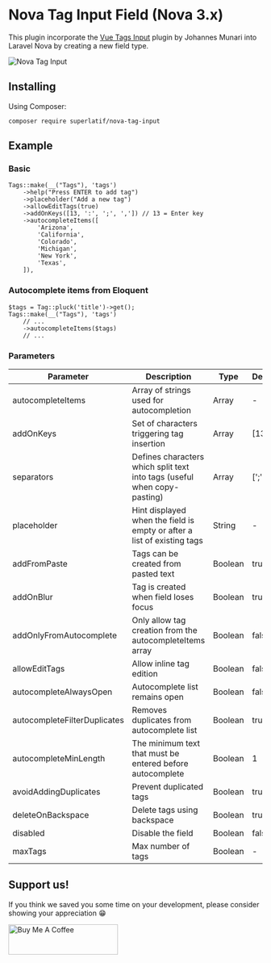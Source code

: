 # Nova Tag Input Field (Nova 3.x)

This plugin incorporate the [Vue Tags Input](https://github.com/JohMun/vue-tags-input) plugin by Johannes Munari into Laravel Nova by creating a new field type.

![Nova Tag Input](https://superlatif.io/packages/nova-tag-input/tags-input-nova.gif?1)

## Installing

Using Composer:
```
composer require superlatif/nova-tag-input
```

## Example

### Basic
```
Tags::make(__("Tags"), 'tags')
    ->help("Press ENTER to add tag")
    ->placeholder("Add a new tag")
    ->allowEditTags(true)
    ->addOnKeys([13, ':', ';', ',']) // 13 = Enter key
    ->autocompleteItems([
        'Arizona',
        'California',
        'Colorado',
        'Michigan',
        'New York',
        'Texas',
    ]),
```

### Autocomplete items from Eloquent
```
$tags = Tag::pluck('title')->get();
Tags::make(__("Tags"), 'tags')
    // ...
    ->autocompleteItems($tags)
    // ...
```

### Parameters
| Parameter                    | Description                                                              | Type    | Default    |
| ---------------------------- | ------------------------------------------------------------------------ | ------- | ---------- |
| autocompleteItems            | Array of strings used for autocompletion                                 | Array   | -          |
| addOnKeys                    | Set of characters triggering tag insertion                               | Array   | [13]       |
| separators                   | Defines characters which split text into tags (useful when copy-pasting) | Array   | [';']      |
| placeholder                  | Hint displayed when the field is empty or after a list of existing tags  | String  | -          |
| addFromPaste                 | Tags can be created from pasted text                                     | Boolean | true       |
| addOnBlur                    | Tag is created when field loses focus                                    | Boolean | true       |
| addOnlyFromAutocomplete      | Only allow tag creation from the autocompleteItems array                 | Boolean | false      |
| allowEditTags                | Allow inline tag edition                                                 | Boolean | false      |
| autocompleteAlwaysOpen       | Autocomplete list remains open                                           | Boolean | false      |
| autocompleteFilterDuplicates | Removes duplicates from autocomplete list                                | Boolean | true       |
| autocompleteMinLength        | The minimum text that must be entered before autocomplete                | Boolean | 1          |
| avoidAddingDuplicates        | Prevent duplicated tags                                                  | Boolean | true       |
| deleteOnBackspace            | Delete tags using backspace                                              | Boolean | true       |
| disabled                     | Disable the field                                                        | Boolean | false      |
| maxTags                      | Max number of tags                                                       | Boolean | -          |

## Support us!

If you think we saved you some time on your development, please consider showing your appreciation 😁

<a href="https://www.buymeacoffee.com/superlatif" target="_blank"><img src="https://cdn.buymeacoffee.com/buttons/v2/default-red.png" alt="Buy Me A Coffee" style="height: 60px !important;width: 217px !important;" width="200"></a>
